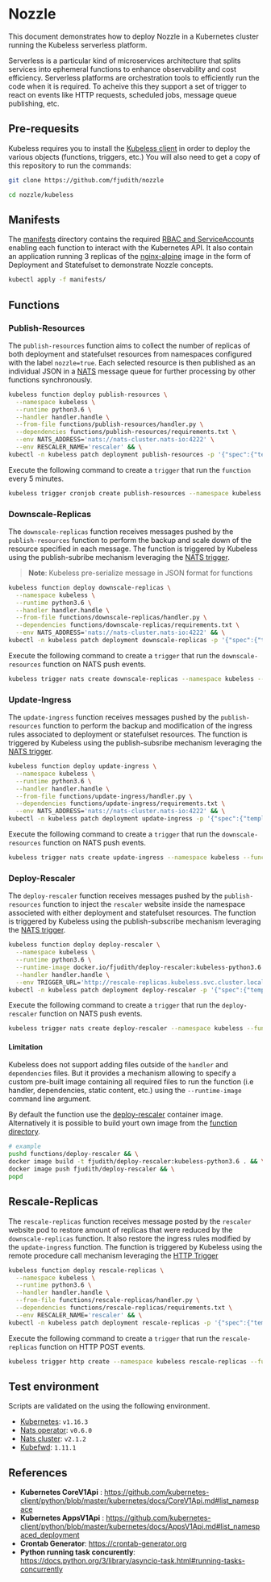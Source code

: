 # Nozzle

This document demonstrates how to deploy Nozzle in a Kubernetes cluster running the Kubeless serverless platform.

Serverless is a particular kind of microservices architecture that splits services into ephemeral functions to enhance observability and cost efficiency.
Serverless platforms are orchestration tools to efficiently run the code when it is required. To acheive this they support a set of trigger to react on events like HTTP requests, scheduled jobs, message queue publishing, etc.

## Pre-requesits

Kubeless requires you to install the [Kubeless client](https://github.com/kubeless/kubeless/releases) in order to deploy the various objects (functions, triggers, etc.)
You will also need to get a copy of this repository to run the commands:

```bash
git clone https://github.com/fjudith/nozzle

cd nozzle/kubeless
```

## Manifests

The [manifests](./manifests/) directory contains the required [RBAC and ServiceAccounts](https://kubernetes.io/docs/reference/access-authn-authz/rbac/) enabling each function to interact with the Kubernetes API.
It also contain an application running 3 replicas of the [nginx-alpine](https://hub.docker.com/r/amd64/nginx) image in the form of Deployment and Statefulset to demonstrate Nozzle concepts.

```bash
kubectl apply -f manifests/
```

## Functions

### Publish-Resources

The `publish-resources` function aims to collect the number of replicas of both deployment and statefulset resources from namespaces configured with the label `nozzle=true`.
Each selected resource is then published as an individual JSON in a [NATS](https://nats.io) message queue for further processing by other functions synchronously.

```bash
kubeless function deploy publish-resources \
  --namespace kubeless \
  --runtime python3.6 \
  --handler handler.handle \
  --from-file functions/publish-resources/handler.py \
  --dependencies functions/publish-resources/requirements.txt \
  --env NATS_ADDRESS='nats://nats-cluster.nats-io:4222' \
  --env RESCALER_NAME='rescaler' && \
kubectl -n kubeless patch deployment publish-resources -p '{"spec":{"template":{"spec":{"serviceAccountName":"kubeless-replica-view"}}}}'
```

Execute the following command to create a `trigger` that run the `function` every 5 minutes.

```bash
kubeless trigger cronjob create publish-resources --namespace kubeless --function publish-resources --schedule '*/5 * * * *'
```

### Downscale-Replicas

The `downscale-replicas` function receives messages pushed by the `publish-resources` function to perform the backup and scale down of the resource specified in each message.
The function is triggered by Kubeless using the publish-subribe mechanism leveraging the [NATS trigger](https://kubeless.io/docs/pubsub-functions/).

> **Note**: Kubeless pre-serialize message in JSON format for functions

```bash
kubeless function deploy downscale-replicas \
  --namespace kubeless \
  --runtime python3.6 \
  --handler handler.handle \
  --from-file functions/downscale-replicas/handler.py \
  --dependencies functions/downscale-replicas/requirements.txt \
  --env NATS_ADDRESS='nats://nats-cluster.nats-io:4222' && \
kubectl -n kubeless patch deployment downscale-replicas -p '{"spec":{"template":{"spec":{"serviceAccountName":"kubeless-replica-manage"}}}}'
```

Execute the following command to create a `trigger` that run the `downscale-resources` function on NATS push events.

```bash
kubeless trigger nats create downscale-replicas --namespace kubeless --function-selector created-by=kubeless,function=downscale-replicas --trigger-topic 'k8s.replicas'
```

### Update-Ingress

The `update-ingress` function receives messages pushed by the `publish-resources` function to perform the backup and modification of the ingress rules associated to deployment or statefulset resources.
The function is triggered by Kubeless using the publish-subsribe mechanism leveraging the [NATS trigger](https://kubeless.io/docs/pubsub-functions/).

```bash
kubeless function deploy update-ingress \
  --namespace kubeless \
  --runtime python3.6 \
  --handler handler.handle \
  --from-file functions/update-ingress/handler.py \
  --dependencies functions/update-ingress/requirements.txt \
  --env NATS_ADDRESS='nats://nats-cluster.nats-io:4222' && \
kubectl -n kubeless patch deployment update-ingress -p '{"spec":{"template":{"spec":{"serviceAccountName":"kubeless-ingress-manage"}}}}'
```

Execute the following command to create a `trigger` that run the `downscale-resources` function on NATS push events.

```bash
kubeless trigger nats create update-ingress --namespace kubeless --function-selector created-by=kubeless,function=update-ingress --trigger-topic 'k8s.replicas'
```

### Deploy-Rescaler

The `deploy-rescaler` function receives messages pushed by the `publish-resources` function to inject the `rescaler` website inside the namespace associeted with either deployment and statefulset resources.
The function is triggered by Kubeless using the publish-subscribe mechanism leveraging the [NATS trigger](https://kubeless.io/docs/pubsub-functions/).

```bash
kubeless function deploy deploy-rescaler \
  --namespace kubeless \
  --runtime python3.6 \
  --runtime-image docker.io/fjudith/deploy-rescaler:kubeless-python3.6 \
  --handler handler.handle \
  --env TRIGGER_URL='http://rescale-replicas.kubeless.svc.cluster.local:8080' && \
kubectl -n kubeless patch deployment deploy-rescaler -p '{"spec":{"template":{"spec":{"serviceAccountName":"kubeless-deployment-manage"}}}}'
```

Execute the following command to create a `trigger` that run the `deploy-rescaler` function on NATS push events.

```bash
kubeless trigger nats create deploy-rescaler --namespace kubeless --function-selector created-by=kubeless,function=deploy-rescaler --trigger-topic 'k8s.ingresses'
```

#### Limitation

Kubeless does not support adding files outside of the `handler` and `dependencies` files.
But it provides a mechanism allowing to specify a custom pre-built image containing all required files to run the function (i.e handler, dependencies, static content, etc.) using the `--runtime-image` command line argument.

By default the function use the [deploy-rescaler](https://hub.docker.com/r/fjudith/deploy-rescaler) container image.
Alternatively it is possible to build yourt own image from the [function directory](./functions/deploy-rescaler).

```bash
# example
pushd functions/deploy-rescaler && \
docker image build -t fjudith/deploy-rescaler:kubeless-python3.6 . && \
docker image push fjudith/deploy-rescaler && \
popd
```

## Rescale-Replicas

The `rescale-replicas` function receives message posted by the `rescaler` website pod to restore amount of replicas that were reduced by the `downscale-replicas` function. It also restore the ingress rules modified by the `update-ingress` function.
The function is triggered by Kubeless using the remote procedure call mechanism leveraging the [HTTP Trigger](https://kubeless.io/docs/http-triggers/)

```bash
kubeless function deploy rescale-replicas \
  --namespace kubeless \
  --runtime python3.6 \
  --handler handler.handle \
  --from-file functions/rescale-replicas/handler.py \
  --dependencies functions/rescale-replicas/requirements.txt \
  --env RESCALER_NAME='rescaler' && \
kubectl -n kubeless patch deployment rescale-replicas -p '{"spec":{"template":{"spec":{"serviceAccountName":"kubeless-rescale-manage"}}}}'
```

Execute the following command to create a `trigger` that run the `rescale-replicas` function on HTTP POST events.

```bash
kubeless trigger http create --namespace kubeless rescale-replicas --function-name rescale-replicas
```

## Test environment

Scripts are validated on the using the following environment.

* [Kubernetes](https://github.com/kubernetes/kubernetes): `v1.16.3`
* [Nats operator](https://github.com/nats-io/nats-operator): `v0.6.0`
* [Nats cluster](https://github.com/nats-io/nats-server): `v2.1.2`
* [Kubefwd](https://github.com/txn2/kubefwd): `1.11.1`

## References

* **Kubernetes CoreV1Api** : <https://github.com/kubernetes-client/python/blob/master/kubernetes/docs/CoreV1Api.md#list_namespace>
* **Kubernetes AppsV1Api** : <https://github.com/kubernetes-client/python/blob/master/kubernetes/docs/AppsV1Api.md#list_namespaced_deployment>
* **Crontab Generator**: <https://crontab-generator.org>
* **Python running task concurently**: <https://docs.python.org/3/library/asyncio-task.html#running-tasks-concurrently>

